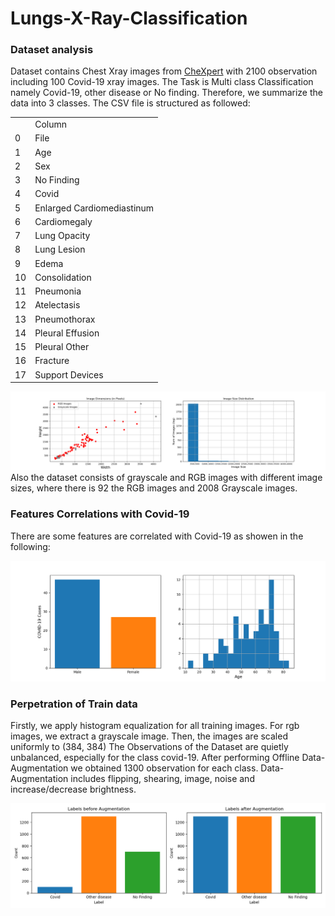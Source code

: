 # Lungs-X-Ray-Classification
<h3>Dataset analysis</h3>
Dataset contains Chest Xray images from <a href=https://stanfordmlgroup.github.io/competitions/chexpert/>CheXpert</a>
with 2100 observation including 100 Covid-19 xray images.
The Task is Multi class Classification namely Covid-19, other disease or No finding.
Therefore, we summarize the data into 3 classes. The CSV file is structured as followed:
<table>
<th><td> Column </td> </th>
<tr><td>0 </td><td>File                       </td></tr>
<tr><td>1 </td><td>Age                        </td></tr>
<tr><td>2 </td><td>Sex                        </td></tr>
<tr><td>3 </td><td>No Finding                 </td></tr>
<tr><td>4 </td><td>Covid                      </td></tr>
<tr><td>5 </td><td>Enlarged Cardiomediastinum </td></tr>
<tr><td>6 </td><td>Cardiomegaly               </td></tr>
<tr><td>7 </td><td>Lung Opacity               </td></tr>
<tr><td>8 </td><td>Lung Lesion                </td></tr>
<tr><td>9 </td><td>Edema                      </td></tr>
<tr><td>10</td><td>Consolidation              </td></tr>
<tr><td>11</td><td>Pneumonia                  </td></tr>
<tr><td>12</td><td>Atelectasis                </td></tr>
<tr><td>13</td><td>Pneumothorax               </td></tr>
<tr><td>14</td><td>Pleural Effusion           </td></tr>
<tr><td>15</td><td>Pleural Other              </td></tr>
<tr><td>16</td><td>Fracture                   </td></tr>
<tr><td>17</td><td>Support Devices            </td></tr>
</table>

![COVID and csv Features](image_sizes.png)
Also the dataset consists of grayscale and RGB images with different image sizes, where there is 92 the RGB images 
and 2008 Grayscale images.

<h3>Features Correlations with Covid-19</h3>
There are some features are correlated with Covid-19 as showen in the following:

![RGB images and size distribution](features_analysis.png)

<h3>Perpetration of Train data</h3>
Firstly, we apply histogram equalization for all training images. For rgb images, we extract a grayscale image. Then, the images are scaled uniformly to (384, 384)
The Observations of the Dataset are quietly unbalanced, especially for the class covid-19.
After performing Offline Data-Augmentation we obtained 1300 observation for each class. 
Data-Augmentation includes flipping, shearing, image, noise and increase/decrease brightness.

![Balancing Data](balancing.png)
